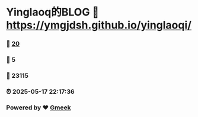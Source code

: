 # Yinglaoq的BLOG :link: https://ymgjdsh.github.io/yinglaoqi/ 
### :page_facing_up: [20](https://ymgjdsh.github.io/yinglaoqi//tag.html) 
### :speech_balloon: 5 
### :hibiscus: 23115 
### :alarm_clock: 2025-05-17 22:17:36 
### Powered by :heart: [Gmeek](https://github.com/Meekdai/Gmeek)
